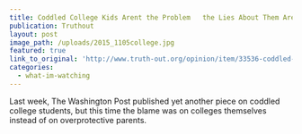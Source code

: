 ```yaml
---
title: Coddled College Kids Arent the Problem   the Lies About Them Are
publication: Truthout
layout: post
image_path: /uploads/2015_1105college.jpg
featured: true
link_to_original: 'http://www.truth-out.org/opinion/item/33536-coddled-college-kids-aren-t-the-problem-the-lies-about-them-are'
categories:
  - what-im-watching
---
```


Last week, The Washington Post published yet another piece on coddled college students, but this time the blame was on colleges themselves instead of on overprotective parents.&nbsp;